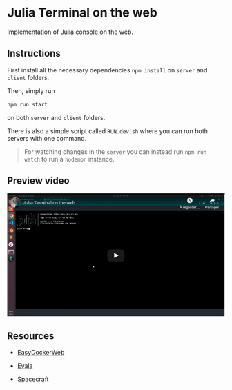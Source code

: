 # Julia Terminal on the web

Implementation of Julia console on the web.

## Instructions

First install all the necessary dependencies `npm install` on `server` and `client` folders.

Then, simply run 

```sh
npm run start
``` 

on both `server` and `client` folders.

There is also a simple script called `RUN.dev.sh` where you can run both servers with one command.

> For watching changes in the `server` you can instead run `npm run watch` to run a `nodemon` instance.

## Preview video

[![Video Preview](./assets/imag/terminal.png)](https://youtu.be/LVt18SACLuU)

## Resources

- [EasyDockerWeb](https://github.com/qfdk/EasyDockerWeb)

- [Evala](https://github.com/krasimir/evala)

- [Spacecraft](https://hackernoon.com/building-spacecraft-a-real-time-collaborative-repl-deebcf084ed9)

